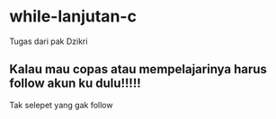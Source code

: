 # while-lanjutan-c
Tugas dari pak Dzikri
## Kalau mau copas atau mempelajarinya harus follow akun ku dulu!!!!!
Tak selepet yang gak follow
